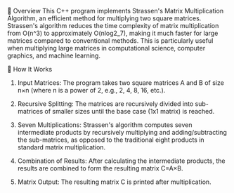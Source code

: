 📌 Overview
This C++ program implements Strassen's Matrix Multiplication Algorithm, an efficient method for multiplying two square matrices. Strassen's algorithm reduces the time complexity of matrix multiplication from O(n^3) to approximately O(nlog2_7), making it much faster for large matrices compared to conventional methods. This is particularly useful when multiplying large matrices in computational science, computer graphics, and machine learning.


🧠 How It Works
1.	Input Matrices: The program takes two square matrices A and B of size n×n (where n is a power of 2, e.g., 2, 4, 8, 16, etc.).

2.	Recursive Splitting: The matrices are recursively divided into sub-matrices of smaller sizes until the base case (1x1 matrix) is reached.

3.	Seven Multiplications: Strassen's algorithm computes seven intermediate products by recursively multiplying and adding/subtracting the sub-matrices, as opposed to the traditional eight products in standard matrix multiplication.

4.	Combination of Results: After calculating the intermediate products, the results are combined to form the resulting matrix C=A×B.

5.	Matrix Output: The resulting matrix C is printed after multiplication.
